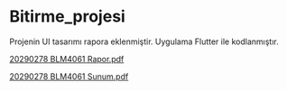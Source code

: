 # Bitirme_projesi
Projenin UI tasarımı rapora eklenmiştir. Uygulama Flutter ile kodlanmıştır.


[20290278 BLM4061 Rapor.pdf](https://github.com/tugba0278/graduation_project_flutter/blob/main/pdf/20290278%20BLM4061%20Rapor.pdf)



[20290278 BLM4061 Sunum.pdf](https://github.com/tugba0278/graduation_project_flutter/blob/main/pdf/20290278%20BLM4061%20Sunum.pdf)
